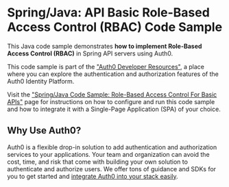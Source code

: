 # Spring/Java: API Basic Role-Based Access Control (RBAC) Code Sample

This Java code sample demonstrates **how to implement Role-Based Access Control (RBAC)** in Spring API servers using Auth0.

This code sample is part of the ["Auth0 Developer Resources"](https://developer.auth0.com/resources), a place where you can explore the authentication and authorization features of the Auth0 Identity Platform.

Visit the ["Spring/Java Code Sample: Role-Based Access Control For Basic APIs"](https://developer.auth0.com/resources/code-samples/api/spring/basic-role-based-access-control) page for instructions on how to configure and run this code sample and how to integrate it with a Single-Page Application (SPA) of your choice.

## Why Use Auth0?

Auth0 is a flexible drop-in solution to add authentication and authorization services to your applications. Your team and organization can avoid the cost, time, and risk that come with building your own solution to authenticate and authorize users. We offer tons of guidance and SDKs for you to get started and [integrate Auth0 into your stack easily](https://developer.auth0.com/resources/code-samples/full-stack).
